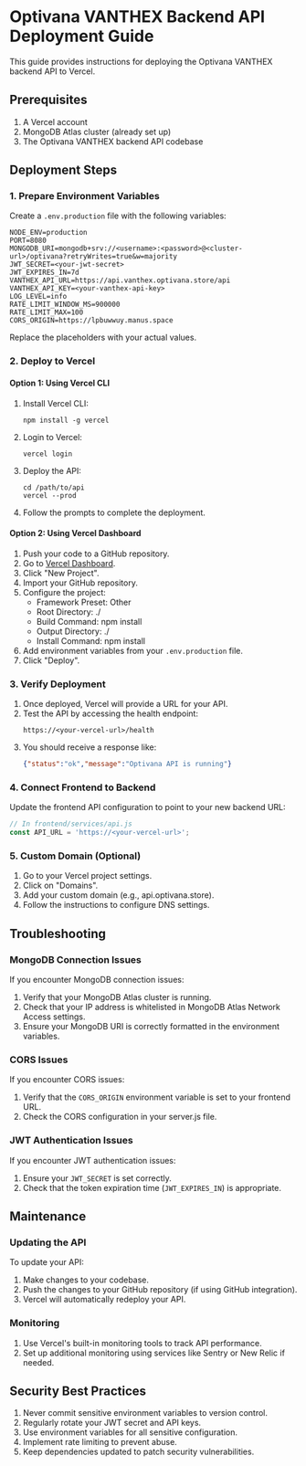 # Optivana VANTHEX Backend API Deployment Guide

This guide provides instructions for deploying the Optivana VANTHEX backend API to Vercel.

## Prerequisites

1. A Vercel account
2. MongoDB Atlas cluster (already set up)
3. The Optivana VANTHEX backend API codebase

## Deployment Steps

### 1. Prepare Environment Variables

Create a `.env.production` file with the following variables:

```
NODE_ENV=production
PORT=8080
MONGODB_URI=mongodb+srv://<username>:<password>@<cluster-url>/optivana?retryWrites=true&w=majority
JWT_SECRET=<your-jwt-secret>
JWT_EXPIRES_IN=7d
VANTHEX_API_URL=https://api.vanthex.optivana.store/api
VANTHEX_API_KEY=<your-vanthex-api-key>
LOG_LEVEL=info
RATE_LIMIT_WINDOW_MS=900000
RATE_LIMIT_MAX=100
CORS_ORIGIN=https://lpbuwwuy.manus.space
```

Replace the placeholders with your actual values.

### 2. Deploy to Vercel

#### Option 1: Using Vercel CLI

1. Install Vercel CLI:
   ```
   npm install -g vercel
   ```

2. Login to Vercel:
   ```
   vercel login
   ```

3. Deploy the API:
   ```
   cd /path/to/api
   vercel --prod
   ```

4. Follow the prompts to complete the deployment.

#### Option 2: Using Vercel Dashboard

1. Push your code to a GitHub repository.
2. Go to [Vercel Dashboard](https://vercel.com/dashboard).
3. Click "New Project".
4. Import your GitHub repository.
5. Configure the project:
   - Framework Preset: Other
   - Root Directory: ./
   - Build Command: npm install
   - Output Directory: ./
   - Install Command: npm install
6. Add environment variables from your `.env.production` file.
7. Click "Deploy".

### 3. Verify Deployment

1. Once deployed, Vercel will provide a URL for your API.
2. Test the API by accessing the health endpoint:
   ```
   https://<your-vercel-url>/health
   ```
3. You should receive a response like:
   ```json
   {"status":"ok","message":"Optivana API is running"}
   ```

### 4. Connect Frontend to Backend

Update the frontend API configuration to point to your new backend URL:

```javascript
// In frontend/services/api.js
const API_URL = 'https://<your-vercel-url>';
```

### 5. Custom Domain (Optional)

1. Go to your Vercel project settings.
2. Click on "Domains".
3. Add your custom domain (e.g., api.optivana.store).
4. Follow the instructions to configure DNS settings.

## Troubleshooting

### MongoDB Connection Issues

If you encounter MongoDB connection issues:

1. Verify that your MongoDB Atlas cluster is running.
2. Check that your IP address is whitelisted in MongoDB Atlas Network Access settings.
3. Ensure your MongoDB URI is correctly formatted in the environment variables.

### CORS Issues

If you encounter CORS issues:

1. Verify that the `CORS_ORIGIN` environment variable is set to your frontend URL.
2. Check the CORS configuration in your server.js file.

### JWT Authentication Issues

If you encounter JWT authentication issues:

1. Ensure your `JWT_SECRET` is set correctly.
2. Check that the token expiration time (`JWT_EXPIRES_IN`) is appropriate.

## Maintenance

### Updating the API

To update your API:

1. Make changes to your codebase.
2. Push the changes to your GitHub repository (if using GitHub integration).
3. Vercel will automatically redeploy your API.

### Monitoring

1. Use Vercel's built-in monitoring tools to track API performance.
2. Set up additional monitoring using services like Sentry or New Relic if needed.

## Security Best Practices

1. Never commit sensitive environment variables to version control.
2. Regularly rotate your JWT secret and API keys.
3. Use environment variables for all sensitive configuration.
4. Implement rate limiting to prevent abuse.
5. Keep dependencies updated to patch security vulnerabilities.
